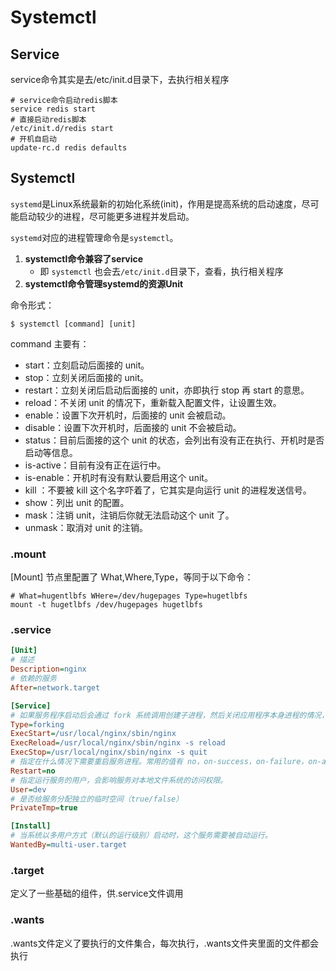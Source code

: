 # Systemctl

## Service

service命令其实是去/etc/init.d目录下，去执行相关程序

```shell
# service命令启动redis脚本
service redis start
# 直接启动redis脚本
/etc/init.d/redis start
# 开机自启动
update-rc.d redis defaults
```

## Systemctl

`systemd`是Linux系统最新的初始化系统(init)，作用是提高系统的启动速度，尽可能启动较少的进程，尽可能更多进程并发启动。

`systemd`对应的进程管理命令是`systemctl`。

1. **systemctl命令兼容了service**
   - 即 `systemctl` 也会去`/etc/init.d`目录下，查看，执行相关程序
2. **systemctl命令管理systemd的资源Unit**

命令形式：

```shell
$ systemctl [command] [unit]
```

command 主要有：

- start：立刻启动后面接的 unit。
- stop：立刻关闭后面接的 unit。
- restart：立刻关闭后启动后面接的 unit，亦即执行 stop 再 start 的意思。
- reload：不关闭 unit 的情况下，重新载入配置文件，让设置生效。
- enable：设置下次开机时，后面接的 unit 会被启动。
- disable：设置下次开机时，后面接的 unit 不会被启动。
- status：目前后面接的这个 unit 的状态，会列出有没有正在执行、开机时是否启动等信息。
- is-active：目前有没有正在运行中。
- is-enable：开机时有没有默认要启用这个 unit。
- kill ：不要被 kill 这个名字吓着了，它其实是向运行 unit 的进程发送信号。
- show：列出 unit 的配置。
- mask：注销 unit，注销后你就无法启动这个 unit 了。
- unmask：取消对 unit 的注销。

### .mount

[Mount] 节点里配置了 What,Where,Type，等同于以下命令：

```shell
# What=hugentlbfs WHere=/dev/hugepages Type=hugetlbfs
mount -t hugetlbfs /dev/hugepages hugetlbfs
```

### .service

```ini
[Unit]
# 描述
Description=nginx
# 依赖的服务
After=network.target

[Service]
# 如果服务程序启动后会通过 fork 系统调用创建子进程，然后关闭应用程序本身进程的情况，则应该将 Type 的值设置为 forking
Type=forking 
ExecStart=/usr/local/nginx/sbin/nginx 
ExecReload=/usr/local/nginx/sbin/nginx -s reload 
ExecStop=/usr/local/nginx/sbin/nginx -s quit
# 指定在什么情况下需要重启服务进程。常用的值有 no，on-success，on-failure，on-abnormal，on-abort 和 always
Restart=no
# 指定运行服务的用户，会影响服务对本地文件系统的访问权限。
User=dev
# 是否给服务分配独立的临时空间（true/false）
PrivateTmp=true 

[Install] 
# 当系统以多用户方式（默认的运行级别）启动时，这个服务需要被自动运行。
WantedBy=multi-user.target
```

### .target

定义了一些基础的组件，供.service文件调用

### .wants

.wants文件定义了要执行的文件集合，每次执行，.wants文件夹里面的文件都会执行

